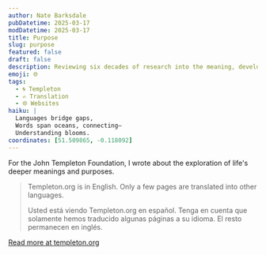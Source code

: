 ```yaml
---
author: Nate Barksdale
pubDatetime: 2025-03-17
modDatetime: 2025-03-17
title: Purpose
slug: purpose
featured: false
draft: false
description: Reviewing six decades of research into the meaning, development, and benefits of purpose in life
emoji: 🌐
tags:
  - 🌀 Templeton
  - ✍️ Translation
  - 🌐 Websites
haiku: |
  Languages bridge gaps,
  Words span oceans, connecting—
  Understanding blooms.
coordinates: [51.509865, -0.118092]
---
```


For the John Templeton Foundation, I wrote about the exploration of life's deeper meanings and purposes.

> Templeton.org is in English. Only a few pages are translated into other languages.
>
> Usted está viendo Templeton.org en español. Tenga en cuenta que solamente hemos traducido algunas páginas a su idioma. El resto permanecen en inglés.

[Read more at templeton.org](https://www.templeton.org/discoveries/the-psychology-of-purpose)
